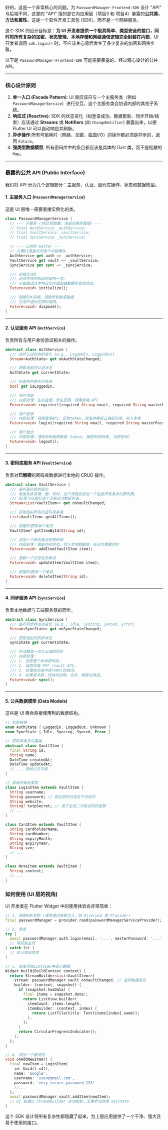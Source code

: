 好的，这是一个非常核心的问题。为 `PasswordManager-Frontend-SDK` 设计 "API" 与后端不同，这里的 "API" 指的是它向应用层（项目3 和 项目4）暴露的**公共类、方法和属性**。这是一个软件开发工具包 (SDK)，而不是一个网络服务。

这个 SDK 的设计目标是：**为 UI 开发者提供一个极其简单、类型安全的接口，同时将所有复杂的加密、状态管理、本地存储和网络通信逻辑完全封装在内部**。UI 开发者调用 `sdk.login()` 时，不应该关心背后发生了多少复杂的加密和网络步骤。

以下是 `PasswordManager-Frontend-SDK` 可能需要暴露的、经过精心设计的公共 API。

---

### **核心设计原则**

1.  **单一入口 (Facade Pattern)**: UI 层应该只与一个主服务类（例如 `PasswordManagerService`）进行交互，这个主服务类会协调内部的其他子系统。
2.  **响应式 (Reactive)**: SDK 的状态变化（如登录成功、数据更新、同步开始/结束）应该通过 **Streams** 或 **Notifiers** (如 `ChangeNotifier`) 暴露出来，以便 Flutter UI 可以自动响应并刷新。
3.  **异步操作**:所有可能耗时（网络、加密、磁盘I/O）的操作都必须是异步的，返回 `Future`。
4.  **强类型数据模型**: 所有密码库中的条目都应该是具体的 Dart 类，而不是松散的 `Map`。

---

### **暴露的公共 API (Public Interface)**

我们将 API 分为几个逻辑部分：主服务、认证、密码库操作、状态和数据模型。

#### **1. 主服务入口 (`PasswordManagerService`)**

这是 UI 层唯一需要直接实例化的类。

```dart
class PasswordManagerService {
  // --- 子服务 (对UI层隐藏，但由主服务管理) ---
  // final AuthService _authService;
  // final VaultService _vaultService;
  // final SyncService _syncService;

  // --- 公共的 Getter ---
  // 方便UI直接访问各个功能模块
  AuthService get auth => _authService;
  VaultService get vault => _vaultService;
  SyncService get sync => _syncService;

  /// 初始化SDK
  /// 必须在应用启动时调用一次。
  /// 它会尝试从本地安全存储加载数据和登录状态。
  Future<void> initialize();

  /// 销毁SDK实例，清除所有敏感数据
  /// 在用户退出应用时调用。
  Future<void> dispose();
}
```

---

#### **2. 认证服务 API (`AuthService`)**

负责所有与用户身份验证相关的操作。

```dart
abstract class AuthService {
  /// 监听认证状态的变化 (e.g., LoggedIn, LoggedOut)
  Stream<AuthState> get onAuthStateChanged;

  /// 获取当前的认证状态
  AuthState get currentState;

  /// 检查用户是否已登录
  bool get isLoggedIn;

  /// 用户注册
  /// 内部处理：生成盐值、派生密钥、调用后端 API
  Future<void> register({required String email, required String masterPassword});

  /// 用户登录
  /// 内部处理：调用登录API、获取token、获取并解密云端密码库、存入本地
  Future<void> login({required String email, required String masterPassword});

  /// 用户登出
  /// 内部处理：清除所有敏感数据（token, 解密的密码库, 加密密钥）
  Future<void> logout();
}
```

---

#### **3. 密码库服务 API (`VaultService`)**

负责对**已解密**的密码库数据进行本地的 CRUD 操作。

```dart
abstract class VaultService {
  /// 监听密码库的变化
  /// 每当有条目增、删、改时，这个流就会发出一个包含所有条目的新列表。
  /// UI层可以监听这个流来自动刷新列表。
  Stream<List<VaultItem>> get onVaultChanged;

  /// 获取当前所有的密码库条目
  List<VaultItem> getAllItems();

  /// 根据ID获取单个条目
  VaultItem? getItemById(String id);

  /// 添加一个新的条目到密码库
  /// 内部处理：更新内存状态、写入本地数据库、标记为需要同步
  Future<void> addItem(VaultItem item);

  /// 更新一个已存在的条目
  Future<void> updateItem(VaultItem item);

  /// 根据ID删除一个条目
  Future<void> deleteItem(String id);
}
```

---

#### **4. 同步服务 API (`SyncService`)**

负责本地数据与云端服务器的同步。

```dart
abstract class SyncService {
  /// 监听同步状态的变化 (e.g., Idle, Syncing, Synced, Error)
  Stream<SyncState> get onSyncStateChanged;

  /// 获取当前的同步状态
  SyncState get currentState;

  /// 手动触发一次与云端的同步
  /// 内部处理：
  /// 1. 加密整个本地密码库。
  /// 2. 调用后端 PUT /vault API。
  /// 3. 处理成功或冲突(409)的情况。
  /// 4. 如果有冲突，则自动拉取、合并、再尝试推送。
  Future<void> sync();
}
```

---

#### **5. 公共数据模型 (Data Models)**

这些是 UI 层会直接使用到的数据结构。

```dart
// 状态枚举
enum AuthState { LoggedIn, LoggedOut, Unknown }
enum SyncState { Idle, Syncing, Synced, Error }

// 密码库条目的基类
abstract class VaultItem {
  final String id;
  String name;
  DateTime createdAt;
  DateTime updatedAt;
  // ... 其他公共字段
}

// 具体的条目类型
class LoginItem extends VaultItem {
  String username;
  String password; // 明文密码只存在于内存中
  String website;
  String? totpSecret; // 用于生成二次验证码的密钥
  // ...
}

class CardItem extends VaultItem {
  String cardholderName;
  String cardNumber;
  String expiryMonth;
  String expiryYear;
  String cvv;
  // ...
}

class NoteItem extends VaultItem {
  String content;
  // ...
}
```

### **如何使用 (UI 层的视角)**

UI 开发者在 Flutter Widget 中的使用体验会非常简单：

```dart
// 1. 获取SDK实例 (通常通过依赖注入，如 Riverpod 或 Provider)
final passwordManager = provider.read(passwordManagerServiceProvider);

// 2. 登录
try {
  await passwordManager.auth.login(email: '...', masterPassword: '...');
  // 导航到主页
} catch (e) {
  // 显示错误信息
}

// 3. 在主页的ListView中显示数据
Widget build(BuildContext context) {
  return StreamBuilder<List<VaultItem>>(
    stream: passwordManager.vault.onVaultChanged, // 监听数据变化
    builder: (context, snapshot) {
      if (snapshot.hasData) {
        final items = snapshot.data!;
        return ListView.builder(
          itemCount: items.length,
          itemBuilder: (context, index) {
            return ListTile(title: Text(items[index].name));
          },
        );
      }
      return CircularProgressIndicator();
    },
  );
}

// 4. 添加一个新项目
void onAddNewItem() {
  final newItem = LoginItem(
    id: Uuid().v4(),
    name: 'Google',
    username: 'user@gmail.com',
    password: 'very_secure_password_123'
    //...
  );
  await passwordManager.vault.addItem(newItem);
  // UI 会通过 StreamBuilder 自动刷新，无需手动调用 setState
}
```

这个 SDK 设计将所有复杂性都隐藏了起来，为上层应用提供了一个干净、强大且易于使用的接口。